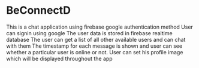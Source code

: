 # BeConnectD
This is a chat application using firebase google authentication method
User can signin using google 
The user data is stored in firebase realtime database
The user can get a list of all other available users and can chat with them
The timestamp for each message is shown and user can see whether a particular user is online or not.
User can set his profile image which will be displayed throughout the app

